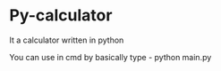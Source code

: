 # Py-calculator
It a calculator written in python

You can use in cmd by basically type - python main.py
